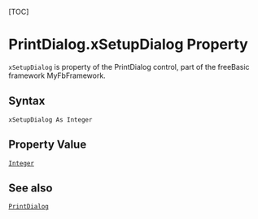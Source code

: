 [TOC]
# PrintDialog.xSetupDialog Property

`xSetupDialog` is property of the PrintDialog control, part of the freeBasic framework MyFbFramework.
## Syntax
```freeBasic
xSetupDialog As Integer
```
## Property Value
[`Integer`]("https://www.freebasic.net/wiki/KeyPgInteger")
## See also
[`PrintDialog`](PrintDialog.md)
